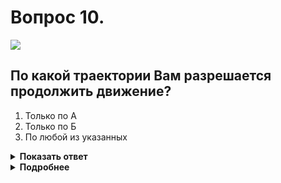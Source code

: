 # Вопрос 10.

![](https://s.drom.ru/i24227/pdd/tickets/2016/1542608409.jpg)

## По какой траектории Вам разрешается продолжить движение?

1. Только по А
2. Только по Б
3. По любой из указанных

<details>
<summary><b>Показать ответ</b></summary>
Правильный ответ: 2
</details>
<details>
<summary><b>Подробнее</b></summary>
Водители, поворачивающие на дорогу с реверсивным движением, обозначенную знаком 5.10, должны двигаться по крайней правой полосе. Перестраиваться разрешается только после того, как водитель убедится, что движение в данном направлении разрешается и по другим полосам. Продолжать движение из указанных траекторий можно только по траектории «Б».
(«Дорожные знаки», пункт 9.8 ПДД)
</details>